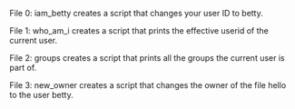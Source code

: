 File 0: iam_betty creates a script that changes your user ID to betty.

File 1: who_am_i creates a script that prints the effective userid of the current user.

File 2: groups creates a script that prints all the groups the current user is part of.

File 3: new_owner creates a script that changes the owner of the file hello to the user betty.